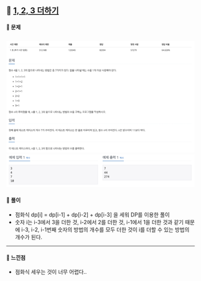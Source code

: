 ## 📖 [1, 2, 3 더하기](https://www.acmicpc.net/problem/9095)
#### 📍 문제
![img](./assets/9095_123더하기_1.png)
![img](./assets/9095_123더하기_2.png)
---
#### 📍 풀이
- 점화식 dp[i] = dp[i-1] + dp[i-2] + dp[i-3] 을 세워 DP를 이용한 풀이
- 숫자 i는 i-3에서 3을 더한 것, i-2에서 2를 더한 것, i-1에서 1을 더한 것과 같기 때문에 i-3, i-2, i-1번째 숫자의 방법의 개수를 모두 더한 것이 i를 더할 수 있는 방법의 개수가 된다.
---
#### 📍 느낀점
- 점화식 세우는 것이 너무 어렵다.. 